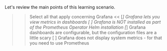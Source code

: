 Let's review the main points of this learning scenario.


>> Select all that apply concerning Grafana <<
[*] Grafana lets you view metrics in dashboards
[ ] Grafana is NOT installed as part of the Prometheus Operator Helm installation
[*] Grafana dashboards are configurable, but the configuration files are a little scary
[ ] Grafana does not display system metrics - for that you need to use Prometheus
